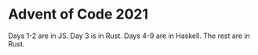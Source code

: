 # Advent of Code 2021

Days 1-2 are in JS.
Day 3 is in Rust.
Days 4-9 are in Haskell.
The rest are in Rust.